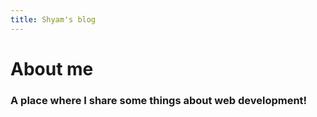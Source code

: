 ```yaml
---
title: Shyam's blog
---
```


# About me

### A place where I share some things about web development!